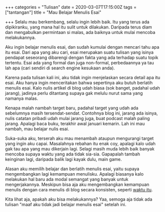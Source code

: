 +++
categories = "Tulisan"
date = 2020-03-07T17:15:00Z
tags = ["tantangan"]
title = "Mau Belajar Menulis Esai"

+++
Selalu mau berkembang, selalu ingin lebih baik. Itu yang terus ada dipikiranku, yang mana hal itu sulit untuk dilakukan.<!--more--> Daripada terus diam dan mengabulkan permintaan si malas, ada baiknya untuk mulai mencoba melakukannya.

Aku ingin belajar menulis esai, dan sudah kumulai dengan mencari tahu apa itu esai. Dari apa yang aku cari, esai merupakan suatu tulisan yang isinya pendapat seseorang dibarengi dengan fakta yang ada terhadap suatu topik tertentu. Esai ada yang formal dan juga non-formal, perbedaannya ya tau lah apa (cari sendiri di search engine kesukaan anda).

Karena pada tulisan kali ini, aku tidak ingin menjelaskan secara detail apa itu esai. Aku hanya ingin menceritakan bahwa sepertinya aku butuh berlatih menulis esai. Kalo nulis artikel di blog udah biasa (sok banget, padahal udah jarang), jadinya perlu ditantang supaya gak melulu nurut sama yang namanya malas.

Kenapa malah nambah target baru, padahal target yang udah ada sebelumnya masih tersendat-sendat. Contohnya blog ini, jarang ada isinya, nulis catatan pribadi udah mulai jarang juga, buat podcast malah paling jarang. Apalagi baca buku, terakhir awal januari kemarin. Lah ini mau nambah, mau belajar nulis esai.

Suka-suka aku, terserah aku mau menambah ataupun mengurangi target yang ingin aku capai. Masalahnya rebahan itu enak coy, apalagi kalo udah gak tau apa yang mau dikerjain lagi. Selagi masih muda lebih baik banyak mencoba supaya waktu yang ada tidak sia-sia. Gapapalah tambah keinginan lagi, daripada balik lagi kayak dulu, main game.

Alasan aku memilih belajar dan berlatih menulis esai, yaitu supaya mengembangkan lagi kemampuan menulisku. Apalagi biasanya kalo melakukan hal baru ada modal semangat yang banyak untuk mengerjakannya. Meskipun bisa aja aku mengembangkan kemampuan menulis dengan cara menulis di blog secara konsisten, seperti [waktu itu](https://adibfaqih.id/posts/7-hari-nge-blog/ "7 hari nge-blog").

Kita lihat aja, apakah aku bisa melakukannya? Yaa, semoga aja tidak ada tulisan "maaf aku tidak jadi belajar menulis esai" setelah ini.